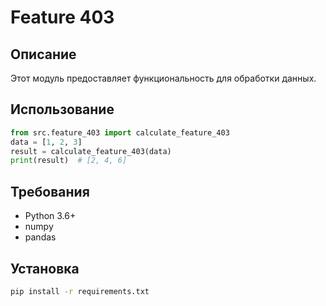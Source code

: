 # Feature 403
## Описание
Этот модуль предоставляет функциональность для обработки данных.
## Использование
```python
from src.feature_403 import calculate_feature_403
data = [1, 2, 3]
result = calculate_feature_403(data)
print(result)  # [2, 4, 6]
```
## Требования
- Python 3.6+
- numpy
- pandas
## Установка
```bash
pip install -r requirements.txt
```